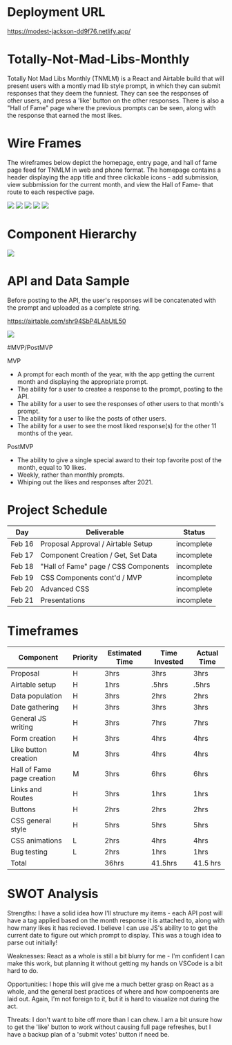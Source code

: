 # Deployment URL

https://modest-jackson-dd9f76.netlify.app/

# Totally-Not-Mad-Libs-Monthly

Totally Not Mad Libs Monthly (TNMLM) is a React and Airtable build that will present users with a montly mad lib style prompt, in which they can submit responses that they deem the funniest. They can see the responses of other users, and press a 'like' button on the other responses. There is also a "Hall of Fame" page where the previous prompts can be seen, along with the response that earned the most likes. 

# Wire Frames

The wireframes below depict the homepage, entry page, and hall of fame page feed for TNMLM in web and phone format. The homepage contains a header displaying the app title and three clickable icons - add submission, view subbmission for the current month, and view the Hall of Fame- that route to each respective page. 

![](https://i.ibb.co/V29sBw0/WF1.png)
![](https://i.ibb.co/F8kzVyr/WF2.png)
![](https://i.ibb.co/zVZ6VM0/WF3.png)
![](https://i.ibb.co/F75rMmW/WF4.png)
![](https://i.ibb.co/vxJ2qfg/WF5.png)

# Component Hierarchy

![](https://i.ibb.co/m6xgBny/map.png)

# API and Data Sample

Before posting to the API, the user's responses will be concatenated with the prompt and uploaded as a complete string.  

https://airtable.com/shr94SbP4LAbUtL50


![](https://i.ibb.co/G9PfhQ0/Screen-Shot-2021-02-16-at-11-03-49.png)

#MVP/PostMVP

MVP
- A prompt for each month of the year, with the app getting the current month and displaying the appropriate prompt.
- The ability for a user to createe a response to the prompt, posting to the API.
- The ability for a user to see the responses of other users to that month's prompt.
- The ability for a user to like the posts of other users. 
- The ability for a user to see the most liked response(s) for the other 11 months of the year. 

PostMVP 
- The ability to give a single special award to their top favorite post of the month, equal to 10 likes.
- Weekly, rather than monthly prompts.
- Whiping out the likes and responses after 2021.

# Project Schedule

Day	|Deliverable|	Status
------------ | ------------- | ------------- 
Feb 16	|Proposal Approval / Airtable Setup	|incomplete
Feb 17	|Component Creation / Get, Set Data	|incomplete
Feb 18	|"Hall of Fame" page / CSS Components	|incomplete
Feb 19	|CSS Components cont'd / MVP	|incomplete
Feb 20	|Advanced CSS	|incomplete
Feb 21	|Presentations	|incomplete


# Timeframes

Component | Priority | Estimated Time | Time Invested | Actual Time
------------ | ------------- | ------------- | ------------- | -------------
Proposal	|H	|3hrs	|3hrs	|3hrs
Airtable setup	|H	|	1hrs	|.5hrs	|.5hrs
Data population |H	|	3hrs|	2hrs	|2hrs
Date gathering |H	|	 3hrs|	3hrs| 3hrs
General JS writing |H|	 3hrs |7hrs |7hrs
Form creation	|H	|	3hrs	|4hrs	|4hrs
Like button creation |M|	 3hrs	|4hrs	|4hrs
Hall of Fame page creation |M|		3hrs|	6hrs	|6hrs
Links and Routes	|H	|3hrs|	1hrs	|1hrs
Buttons |H|	 2hrs| 2hrs|	2hrs
CSS general style |	H|5hrs |	5hrs	|5hrs
CSS animations|L|	 2hrs| 4hrs|	4hrs
Bug testing|L	 |2hrs |1hrs	|1hrs
Total	||		36hrs|	41.5hrs|	41.5 hrs


# SWOT Analysis
Strengths:
I have a solid idea how I'll structure my items - each API post will have a tag applied based on the month response it is attached to, along with how many likes it has recieved. I believe I can use JS's ability to to get the current date to figure out which prompt to display. This was a tough idea to parse out initially! 

Weaknesses:
React as a whole is still a bit blurry for me - I'm confident I can make this work, but planning it without getting my hands on VSCode is a bit hard to do.

Opportunities:
I hope this will give me a much better grasp on React as a whole, and the general best practices of where and how compoenents are laid out. Again, I'm not foreign to it, but it is hard to visualize not during the act.

Threats:
I don't want to bite off more than I can chew. I am a bit unsure how to get the 'like' button to work without causing full page refreshes, but I have a backup plan of a 'submit votes' button if need be. 

